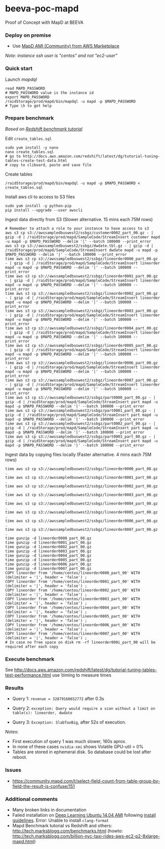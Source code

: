 # beeva-poc-mapd
Proof of Concept with MapD at BEEVA


### Deploy on premise
- Use [MapD AMI (Community) from AWS Marketplace](https://aws.amazon.com/marketplace/pp/B071H71L2Y)

*Note: instance ssh user is "centos" and not "ec2-user"*

### Quick start
Launch *mapdql*
```
read MAPD_PASSWORD
# MAPD_PASSWORD value is the instance id
export MAPD_PASSWORD
/raidStorage/prod/mapd/bin/mapdql -u mapd -p $MAPD_PASSWORD
# Type \h to get help
```

### Prepare benchmark
*Based on [Redshift benchmark tutorial](http://docs.aws.amazon.com/redshift/latest/dg/tutorial-tuning-tables-create-test-data.html)*

Edit `create_tables.sql`
```
sudo yum install -y nano
nano create_tables.sql
# go to http://docs.aws.amazon.com/redshift/latest/dg/tutorial-tuning-tables-create-test-data.html
# copy to cliboard, paste and save file
```
Create tables
```
/raidStorage/prod/mapd/bin/mapdql -u mapd -p $MAPD_PASSWORD < create_tables.sql
```

Install aws cli to access to S3 files
```
sudo yum install -y python-pip
pip install --upgrade --user awscli
```

Ingest data directly from S3 (Slower alternative. 15 mins each 75M rows)
```
# Remember to attach a role to your instance to have access to s3
aws s3 cp s3://awssampledbuswest2/ssbgz/customer0002_part_00.gz - | gzip -d | /raidStorage/prod/mapd/SampleCode/StreamInsert customer mapd -u mapd -p $MAPD_PASSWORD --delim '|' --batch 100000 --print_error
aws s3 cp s3://awssampledbuswest2/ssbgz/dwdate.tbl.gz - | gzip -d | /raidStorage/prod/mapd/SampleCode/StreamInsert dwdate mapd -u mapd -p $MAPD_PASSWORD --delim '|' --batch 100000 --print_error
time aws s3 cp s3://awssampledbuswest2/ssbgz/lineorder0000_part_00.gz - | gzip -d | /raidStorage/prod/mapd/SampleCode/StreamInsert lineorder mapd -u mapd -p $MAPD_PASSWORD --delim '|' --batch 100000 --print_error
time aws s3 cp s3://awssampledbuswest2/ssbgz/lineorder0001_part_00.gz - | gzip -d | /raidStorage/prod/mapd/SampleCode/StreamInsert lineorder mapd -u mapd -p $MAPD_PASSWORD --delim '|' --batch 100000 --print_error
time aws s3 cp s3://awssampledbuswest2/ssbgz/lineorder0002_part_00.gz - | gzip -d | /raidStorage/prod/mapd/SampleCode/StreamInsert lineorder mapd -u mapd -p $MAPD_PASSWORD --delim '|' --batch 100000 --print_error
time aws s3 cp s3://awssampledbuswest2/ssbgz/lineorder0003_part_00.gz - | gzip -d | /raidStorage/prod/mapd/SampleCode/StreamInsert lineorder mapd -u mapd -p $MAPD_PASSWORD --delim '|' --batch 100000 --print_error
time aws s3 cp s3://awssampledbuswest2/ssbgz/lineorder0004_part_00.gz - | gzip -d | /raidStorage/prod/mapd/SampleCode/StreamInsert lineorder mapd -u mapd -p $MAPD_PASSWORD --delim '|' --batch 100000 --print_error
time aws s3 cp s3://awssampledbuswest2/ssbgz/lineorder0005_part_00.gz - | gzip -d | /raidStorage/prod/mapd/SampleCode/StreamInsert lineorder mapd -u mapd -p $MAPD_PASSWORD --delim '|' --batch 100000 --print_error
time aws s3 cp s3://awssampledbuswest2/ssbgz/lineorder0006_part_00.gz - | gzip -d | /raidStorage/prod/mapd/SampleCode/StreamInsert lineorder mapd -u mapd -p $MAPD_PASSWORD --delim '|' --batch 100000 --print_error
time aws s3 cp s3://awssampledbuswest2/ssbgz/lineorder0007_part_00.gz - | gzip -d | /raidStorage/prod/mapd/SampleCode/StreamInsert lineorder mapd -u mapd -p $MAPD_PASSWORD --delim '|' --batch 100000 --print_error
time aws s3 cp s3://awssampledbuswest2/ssbgz/part0000_part_00.gz - | gzip -d | /raidStorage/prod/mapd/SampleCode/StreamInsert part mapd -u mapd -p $MAPD_PASSWORD --delim '|' --batch 100000 --print_error
time aws s3 cp s3://awssampledbuswest2/ssbgz/part0001_part_00.gz - | gzip -d | /raidStorage/prod/mapd/SampleCode/StreamInsert part mapd -u mapd -p $MAPD_PASSWORD --delim '|' --batch 100000 --print_error
time aws s3 cp s3://awssampledbuswest2/ssbgz/part0002_part_00.gz - | gzip -d | /raidStorage/prod/mapd/SampleCode/StreamInsert part mapd -u mapd -p $MAPD_PASSWORD --delim '|' --batch 100000 --print_error
time aws s3 cp s3://awssampledbuswest2/ssbgz/part0003_part_00.gz - | gzip -d | /raidStorage/prod/mapd/SampleCode/StreamInsert part mapd -u mapd -p $MAPD_PASSWORD --delim '|' --batch 100000 --print_error
```


Ingest data by copying files locally (Faster alternative. 4 mins each 75M rows)
```
time aws s3 cp s3://awssampledbuswest2/ssbgz/lineorder0000_part_00.gz .
time aws s3 cp s3://awssampledbuswest2/ssbgz/lineorder0001_part_00.gz .
time aws s3 cp s3://awssampledbuswest2/ssbgz/lineorder0002_part_00.gz .
time aws s3 cp s3://awssampledbuswest2/ssbgz/lineorder0003_part_00.gz .
time aws s3 cp s3://awssampledbuswest2/ssbgz/lineorder0004_part_00.gz .
time aws s3 cp s3://awssampledbuswest2/ssbgz/lineorder0005_part_00.gz .
time aws s3 cp s3://awssampledbuswest2/ssbgz/lineorder0006_part_00.gz .
time aws s3 cp s3://awssampledbuswest2/ssbgz/lineorder0007_part_00.gz .
time gunzip -d lineorder0000_part_00.gz
time gunzip -d lineorder0001_part_00.gz
time gunzip -d lineorder0002_part_00.gz
time gunzip -d lineorder0003_part_00.gz
time gunzip -d lineorder0004_part_00.gz
time gunzip -d lineorder0005_part_00.gz
time gunzip -d lineorder0006_part_00.gz
time gunzip -d lineorder0007_part_00.gz
COPY lineorder from '/home/centos/lineorder0000_part_00' WITH (delimiter = '|', header = 'false') ;
COPY lineorder from '/home/centos/lineorder0001_part_00' WITH (delimiter = '|', header = 'false') ;
COPY lineorder from '/home/centos/lineorder0002_part_00' WITH (delimiter = '|', header = 'false') ;
COPY lineorder from '/home/centos/lineorder0003_part_00' WITH (delimiter = '|', header = 'false') ;
COPY lineorder from '/home/centos/lineorder0004_part_00' WITH (delimiter = '|', header = 'false') ;
COPY lineorder from '/home/centos/lineorder0005_part_00' WITH (delimiter = '|', header = 'false') ;
COPY lineorder from '/home/centos/lineorder0006_part_00' WITH (delimiter = '|', header = 'false') ;
COPY lineorder from '/home/centos/lineorder0007_part_00' WITH (delimiter = '|', header = 'false') ;
# In case no free space on disk rm -rf lineorder000i_part_00 will be required after each copy
```
### Execute benchmark

See http://docs.aws.amazon.com/redshift/latest/dg/tutorial-tuning-tables-test-performance.html
use \timing to measure times

### Results

* Query 1: `revenue = 32879160652772` after 0.3s

* Query 2: `exception: Query would require a scan without a limit on table(s): lineorder, dwdate`

* Query 3: `Exception: SlabTooBig`, after 52s of execution.

*Notes*: 
- First execution of query 1 was much slower, 160s aprox.
- In none of these cases `nvidia-smi` shows Volatile GPU-util > 0%
- Tables are stored in ephemeral disk. So database could be lost after reboot.

### Issues
 - https://community.mapd.com/t/select-field-count-from-table-group-by-field-the-result-is-confuse/151

### Additional comments
- Many broken links in documentation
- Failed installation on [Deep Learning Ubuntu 14.04 AMI](https://aws.amazon.com/marketplace/pp/B06VSPXKDX) 
following [install guidelines](https://github.com/mapd/mapd-core#ubuntu-1604-1610). Error: Unable to install `clang-format`
- Mapd Benchmark tutorial vs Redshift and others: http://tech.marksblogg.com/benchmarks.html (howto: http://tech.marksblogg.com/billion-nyc-taxi-rides-aws-ec2-p2-8xlarge-mapd.html)

